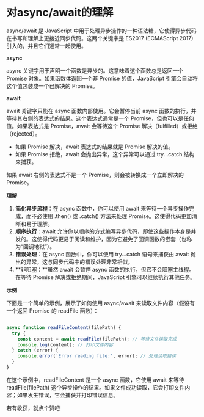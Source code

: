 # 对async/await的理解

async/await 是 JavaScript 中用于处理异步操作的一种语法糖，它使得异步代码在书写和理解上更接近同步代码。这两个关键字是 ES2017 (ECMAScript 2017) 引入的，并且它们通常一起使用。

 **async** 

async 关键字用于声明一个函数是异步的。这意味着这个函数总是返回一个 Promise 对象。如果函数体返回一个非 Promise 的值，JavaScript 引擎会自动将这个值包装成一个已解决的 Promise。

 **await** 

await 关键字只能在 async 函数内部使用。它会暂停当前 async 函数的执行，并等待其右侧的表达式的结果。这个表达式通常是一个 Promise，但也可以是任何值。如果表达式是 Promise，await 会等待这个 Promise 解决（fulfilled）或拒绝（rejected）。

-  如果 Promise 解决，await 表达式的结果就是 Promise 解决的值。
- 如果 Promise 拒绝，await 会抛出异常，这个异常可以通过 try...catch 结构来捕获。

如果 await 右侧的表达式不是一个 Promise，则会被转换成一个立即解决的 Promise。

 **理解** 

1. **简化异步流程**：在 async 函数中，你可以使用 await 来等待一个异步操作完成，而不必使用 .then() 或 .catch() 方法来处理 Promise。这使得代码更加清晰和易于理解。
2. **顺序执行**：await 允许你以顺序的方式编写异步代码，即使这些操作本身是并发的。这使得代码更易于阅读和维护，因为它避免了回调函数的嵌套（也称为“回调地狱”）。
3. **错误处理**：在 async 函数中，你可以使用 try...catch 语句来捕获由 await 抛出的异常，这与同步代码中的错误处理非常相似。
4. **非阻塞：**虽然 await 会暂停 async 函数的执行，但它不会阻塞主线程。在等待 Promise 解决或拒绝期间，JavaScript 引擎可以继续执行其他任务。

 **示例** 

下面是一个简单的示例，展示了如何使用 async/await 来读取文件内容（假设有一个返回 Promise 的 readFile 函数）：

```JavaScript

async function readFileContent(filePath) {
  try {
    const content = await readFile(filePath); // 等待文件读取完成
    console.log(content); // 打印文件内容
  } catch (error) {
    console.error('Error reading file:', error); // 处理读取错误
  }
}
```

在这个示例中，readFileContent 是一个 async 函数，它使用 await 来等待 readFile(filePath) 这个异步操作的结果。如果文件成功读取，它会打印文件内容；如果发生错误，它会捕获并打印错误信息。









若有收获，就点个赞吧